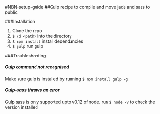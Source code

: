 #NBN-setup-guide
##Gulp recipe to compile and move jade and sass to public

###Installation
1. Clone the repo
2. `$ cd <path>` into the directory
3. `$ npm install` install dependancies
4. `$ gulp` run gulp

###Troubleshooting

##### Gulp command not recognised
Make sure gulp is installed by running `$ npm install gulp -g`

##### Gulp-sass throws an error
Gulp sass is only supported upto v0.12 of node. run `$ node -v` to check the version installed